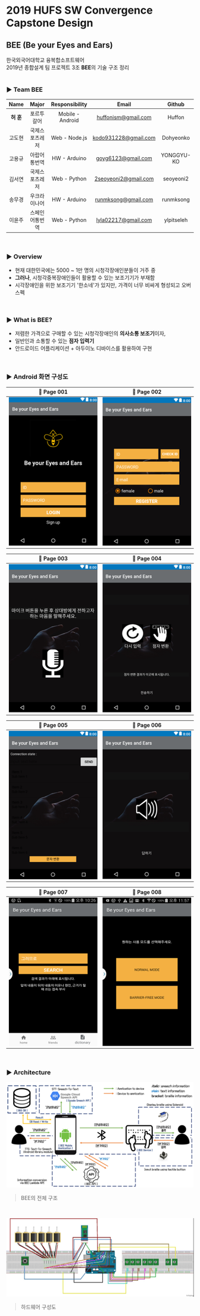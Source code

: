 ﻿# 2019 HUFS SW Convergence Capstone Design
## BEE (Be your Eyes and Ears)
한국외국어대학교 융복합소프트웨어<br/>
2019년 종합설계 팀 프로젝트 3조 **BEE**의 기술 구조 정리
<br/><br/>

### ▶ Team **BEE**
|  Name  | Major         | Responsibility   | Email            | Github             |
| :---:    | :-----------: | :-------------:  | :---------------: | :---------------: |
|  **허 훈**  | 포르투갈어    | Mobile - Android | huffonism@gmail.com | Huffon |
|  고도현  | 국제스포츠레저 | Web - Node.js    | kodo931228@gmail.com | Dohyeonko |
|  고용규  | 아랍어통번역   | HW - Arduino     | goyg6123@gmail.com | YONGGYU-KO |
|  김서연  | 국제스포츠레저 | Web - Python     | 2seoyeoni2@gmail.com | seoyeoni2 |
|  송무경  | 우크라이나어 | HW - Arduino     | runmksong@gmail.com | runmksong |
|  이윤주  | 스페인어통번역  | Web - Python     | lyla02217@gmail.com | ylpitseleh |

<br/>

### ▶ Overview
- 현재 대한민국에는 5000 ~ 1만 명의 시청각장애인분들이 거주 중
- **그러나**, 시청각중복장애인들이 활용할 수 있는 보조기기가 부재함
- 시각장애인을 위한 보조기기 '한소네'가 있지만, 가격이 너무 비싸게 형성되고 오버스펙

<br/>

### ▶ What is BEE?
- 저렴한 가격으로 구매할 수 있는 시청각장애인의 **의사소통 보조기**이자,
- 일반인과 소통할 수 있는 **점자 입력기**
- 안드로이드 어플리케이션 + 아두이노 디바이스를 활용하여 구현

<br/>

### ▶ Android 화면 구성도
|:memo: Page 001|:memo: Page 002|
|:-------------:|:-------------:|
|![001](./imgs/bee1.png)|![002](./imgs/bee2.png)|

|:memo: Page 003|:memo: Page 004|
|:-------------:|:-------------:|
|![003](./imgs/bee3.png)|![004](./imgs/bee4.png)|

|:memo: Page 005|:memo: Page 006|
|:-------------:|:-------------:|
|![005](./imgs/bee5.png)|![006](./imgs/bee6.png)|

|:memo: Page 007|:memo: Page 008|
|:-------------:|:-------------:|
|![007](./imgs/bee7.png)|![008](./imgs/bee8.png)|


<br/>

### ▶ Architecture
![](./imgs/total_architecture.png)
> BEE의 전체 구조

<br/>

![](./imgs/hardware.jpg)
> 하드웨어 구성도 




<br/>
